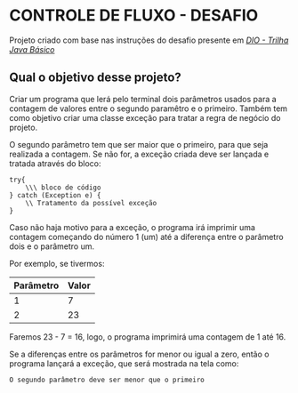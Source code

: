 # CONTROLE DE FLUXO - DESAFIO

Projeto criado com base nas instruções do desafio presente em 
*[DIO - Trilha Java Básico](https://github.com/digitalinnovationone/trilha-java-basico/tree/main/desafios/controle-fluxo)*

## Qual o objetivo desse projeto?

Criar um programa que lerá pelo terminal dois parâmetros usados para a contagem de 
valores entre o segundo paramêtro e o primeiro. Também tem como objetivo criar uma 
classe exceção para tratar a regra de negócio do projeto.

O segundo parâmetro tem que ser maior que o primeiro, para que seja realizada a 
contagem. Se não for, a exceção criada deve ser lançada e tratada através do bloco:
```
try{
    \\\ bloco de código
} catch (Exception e) {
    \\ Tratamento da possível exceção 
}
```

Caso não haja motivo para a exceção, o programa irá imprimir uma contagem 
começando do número 1 (um) até a diferença entre o parâmetro dois e o parâmetro um.

Por exemplo, se tivermos:

| Parâmetro          | Valor |
|--------------------|-------|
| 1                  | 7     |
| 2                  | 23    |

Faremos 23 - 7 = 16, logo, o programa imprimirá uma contagem de 1 até 16.

Se a diferenças entre os parâmetros for menor ou igual a zero, 
então o programa lançará a exceção, que será mostrada na tela como:

``O segundo parâmetro deve ser menor que o primeiro``
